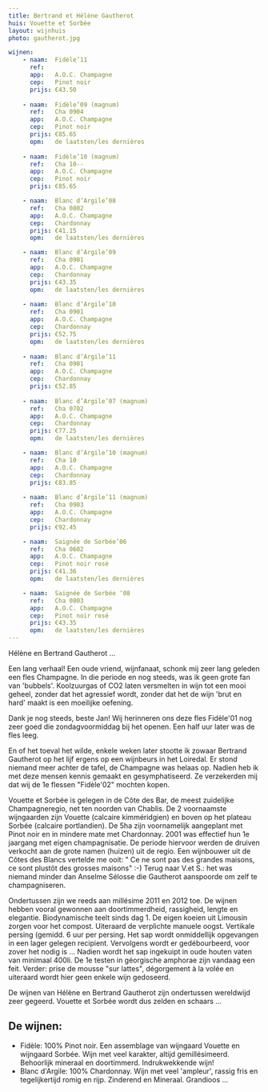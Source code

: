```yaml
---
title: Bertrand et Hélène Gautherot
huis: Vouette et Sorbée
layout: wijnhuis
photo: gautherot.jpg

wijnen:
    - naam:  Fidèle’11 
      ref:   
      app:   A.O.C. Champagne
      cep:   Pinot noir 
      prijs: €43.50
    
    - naam:  Fidèle’09 (magnum)
      ref:   Cha 0904
      app:   A.O.C. Champagne
      cep:   Pinot noir 
      prijs: €85.65
      opm:   de laatsten/les dernières
      
    - naam:  Fidèle’10 (magnum)
      ref:   Cha 10-- 
      app:   A.O.C. Champagne
      cep:   Pinot noir
      prijs: €85.65

    - naam:  Blanc d’Argile’08 
      ref:   Cha 0802 
      app:   A.O.C. Champagne 
      cep:   Chardonnay
      prijs: €41.15
      opm:   de laatsten/les dernières

    - naam:  Blanc d’Argile’09 
      ref:   Cha 0901 
      app:   A.O.C. Champagne 
      cep:   Chardonnay
      prijs: €43.35
      opm:   de laatsten/les dernières
      
    - naam:  Blanc d’Argile’10 
      ref:   Cha 0901 
      app:   A.O.C. Champagne 
      cep:   Chardonnay
      prijs: €52.75
      opm:   de laatsten/les dernières
      
    - naam:  Blanc d’Argile’11
      ref:   Cha 0901 
      app:   A.O.C. Champagne 
      cep:   Chardonnay
      prijs: €52.85
 
    - naam:  Blanc d’Argile’07 (magnum) 
      ref:   Cha 0702 
      app:   A.O.C. Champagne 
      cep:   Chardonnay
      prijs: €77.25
      opm:   de laatsten/les dernières

    - naam:  Blanc d’Argile’10 (magnum) 
      ref:   Cha 10
      app:   A.O.C. Champagne 
      cep:   Chardonnay
      prijs: €83.85
      
    - naam:  Blanc d’Argile’11 (magnum) 
      ref:   Cha 0903 
      app:   A.O.C. Champagne 
      cep:   Chardonnay
      prijs: €92.45

    - naam:  Saignée de Sorbée’06
      ref:   Cha 0602 
      app:   A.O.C. Champagne 
      cep:   Pinot noir rosé 
      prijs: €41.36
      opm:   de laatsten/les dernières

    - naam:  Saignée de Sorbée ‘08
      ref:   Cha 0803 
      app:   A.O.C. Champagne
      cep:   Pinot noir rosé 
      prijs: €43.35
      opm:   de laatsten/les dernières
---
```

Hélène en Bertrand Gautherot ...

Een lang verhaal! Een oude vriend, wijnfanaat, schonk mij zeer lang geleden een fles Champagne. In die periode en nog steeds, was ik geen grote fan van 'bubbels'.
Koolzuurgas of CO2 laten versmelten in wijn tot een mooi geheel, zonder dat het agressief wordt, zonder dat het de wijn 'brut en hard' maakt is een moeilijke oefening.

Dank je nog steeds, beste Jan! Wij herinneren ons deze fles Fidèle'01 nog zeer goed die zondagvoormiddag bij het openen. Een half uur later was de fles leeg.

En of het toeval het wilde, enkele weken later stootte ik zowaar Bertrand Gautherot op het lijf ergens op een wijnbeurs in het Loiredal. Er stond niemand meer achter de tafel, de Champagne was helaas op.
Nadien heb ik met deze mensen kennis gemaakt en gesymphatiseerd. Ze verzekerden mij dat wij de 1e flessen "Fidèle'02" mochten kopen. 

Vouette et Sorbée is gelegen in de Côte des Bar, de meest zuidelijke Champagneregio, net ten noorden van Chablis. De 2 voornaamste wijngaarden zijn Vouette (calcaire kimméridgien) en boven op het plateau
Sorbée (calcaire portlandien). De 5ha zijn voornamelijk aangeplant met Pinot noir en in mindere mate met Chardonnay. 2001 was effectief hun 1e jaargang met eigen champagnisatie. 
De periode hiervoor werden de druiven verkocht aan de grote namen (huizen) uit de regio. Een wijnbouwer uit de Côtes des Blancs vertelde me ooit: " Ce ne sont pas des grandes maisons,
ce sont plustôt des grosses maisons" :-)
Terug naar V.et S.: het was niemand minder dan Anselme Sélosse die Gautherot aanspoorde om zelf te champagniseren.

Ondertussen zijn we reeds aan millésime 2011 en 2012 toe. De wijnen hebben vooral gewonnen aan doortimmerdheid, rassigheid, lengte en elegantie.
Biodynamische teelt sinds dag 1. De eigen koeien uit Limousin zorgen voor het compost. Uiteraard de verplichte manuele oogst. Vertikale persing (gemidd. 6 uur per persing.
Het sap wordt onmiddellijk opgevangen in een lager gelegen recipient. Vervolgens wordt er gedébourbeerd, voor zover het nodig is ...
Nadien wordt het sap ingekuipt in oude houten vaten van minimaal 400li. De 1e testen in géorgische amphorae zijn vandaag een feit.
Verder: prise de mousse "sur lattes", dégorgement à la volée en uiteraard wordt hier geen enkele wijn gedoseerd.

De wijnen van Hélène en Bertrand Gautherot zijn ondertussen wereldwijd zeer gegeerd. Vouette et Sorbée wordt dus zelden en schaars ... 

De wijnen:
----------
* Fidèle: 100% Pinot noir. Een assemblage van wijngaard Vouette en wijngaard Sorbée. Wijn met veel karakter, altijd gemillésimeerd. Behoorlijk mineraal en doortimmerd. Indrukwekkende wijn!
* Blanc d'Argile: 100% Chardonnay. Wijn met veel 'ampleur', rassig fris en tegelijkertijd romig en rijp. Zinderend en Mineraal. Grandioos ...


